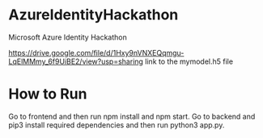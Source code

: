 # AzureIdentityHackathon
Microsoft Azure Identity Hackathon

https://drive.google.com/file/d/1Hxy9nVNXEQqmgu-LqElMMmy_6f9UiBE2/view?usp=sharing
link to the mymodel.h5 file  

# How to Run

Go to frontend and then run npm install and npm start.
Go to backend and pip3 install required dependencies and then run python3 app.py.